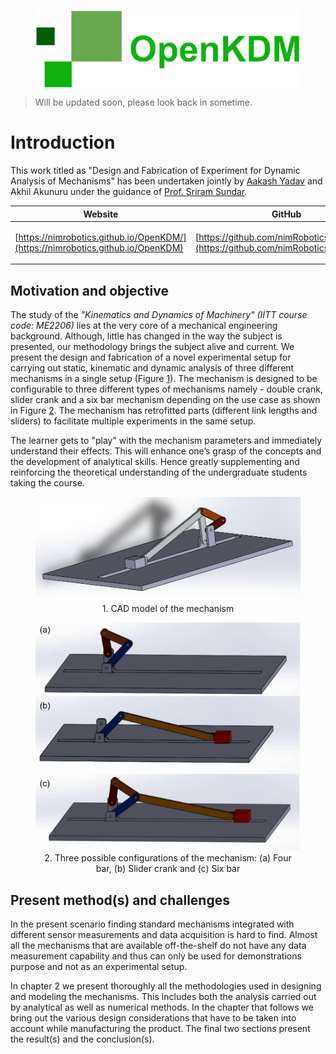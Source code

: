 <figure align="center">
<img align="center" src="assets/logo/OpenKDM_wide-trans.png" id="logo" alt="logo"/>
</figure>

> Will be updated soon, please look back in sometime.

# Introduction

This work titled as "Design and Fabrication of Experiment for Dynamic Analysis of Mechanisms" has been undertaken jointly by [Aakash Yadav](http://nimrobotics.github.io/) and Akhil Akunuru under the guidance of [Prof. Sriram Sundar](https://iittp.ac.in/dr-sriram-sundar).

|Website| GitHub | YouTube |
|--|--|--|
| [https://nimrobotics.github.io/OpenKDM/](https://nimrobotics.github.io/OpenKDM) | [https://github.com/nimRobotics/OpenKDM](https://github.com/nimRobotics/OpenKDM) |  <ul><li><https://youtu.be/741drZK-4sk></li><li><https://youtu.be/1nqF1lyesHM></li></ul>|


## Motivation and objective

The study of the *"Kinematics and Dynamics of Machinery" (IITT course code: ME2206)* lies at the very core of a mechanical engineering
background. Although, little has changed in the way the subject is presented, our methodology brings the subject alive and current. We
present the design and fabrication of a novel experimental setup for carrying out static, kinematic and dynamic analysis of three different
mechanisms in a single setup (Figure <a href="#cad_ful" data-reference-type="ref" data-reference="cad_ful">1</a>). The mechanism is designed to be configurable to three different types of mechanisms namely - double crank, slider crank and a six bar mechanism depending on the use case as shown in Figure <a href="#cad_all" data-reference-type="ref" data-reference="cad_all">2</a>. The mechanism has retrofitted parts (different link lengths and sliders) to facilitate multiple experiments in the same setup.

The learner gets to "play" with the mechanism parameters and immediately understand their effects. This will enhance one’s grasp of the concepts
and the development of analytical skills. Hence greatly supplementing and reinforcing the theoretical understanding of the undergraduate
students taking the course.

<figure align="center">
<img align="center" src="Pictures/cad_model.png" id="cad_ful" alt=""/><figcaption>1. CAD model of the mechanism</figcaption>
</figure>

<figure align="center">
<img src="Pictures/all_mech.png" id="cad_all" alt=""/><figcaption>2. Three possible configurations of the mechanism: (a) Four bar, (b) Slider crank and (c) Six bar</figcaption>
</figure>


## Present method(s) and challenges

In the present scenario finding standard mechanisms integrated with different sensor measurements and data acquisition is hard to find.
Almost all the mechanisms that are available off-the-shelf do not have any data measurement capability and thus can only be used for
demonstrations purpose and not as an experimental setup. 

In chapter 2 we present thoroughly all the methodologies used in designing and modeling the mechanisms. This includes both the analysis
carried out by analytical as well as numerical methods. In the chapter that follows we bring out the various design considerations that have to
be taken into account while manufacturing the product. The final two sections present the result(s) and the conclusion(s).